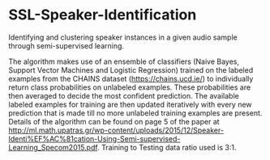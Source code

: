 # SSL-Speaker-Identification
Identifying and clustering speaker instances in a given audio sample through semi-supervised learning. 

The algorithm makes use of an ensemble of classifiers (Naive Bayes, Support Vector Machines and Logistic Regression) trained on the labeled examples from the CHAINS dataset (https://chains.ucd.ie/) to individually return class probabilities on unlabeled examples. These probabilities are then averaged to decide the most confident prediction. The available labeled examples for training are then updated iteratively with every new prediction that is made till no more unlabeled training examples are present. Details of the algorithm can be found on page 5 of the paper at http://ml.math.upatras.gr/wp-content/uploads/2015/12/Speaker-Identi%EF%AC%81cation-Using-Semi-supervised-Learning_Specom2015.pdf. Training to Testing data ratio used is 3:1. 
